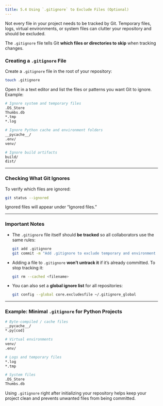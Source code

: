 ```yaml
---
title: 5.4 Using `.gitignore` to Exclude Files (Optional)
---
```


Not every file in your project needs to be tracked by Git. Temporary files, logs, virtual environments, or system files can clutter your repository and should be excluded.

The `.gitignore` file tells Git **which files or directories to skip** when tracking changes.


### Creating a `.gitignore` File

Create a `.gitignore` file in the root of your repository:

```bash
touch .gitignore
````

Open it in a text editor and list the files or patterns you want Git to ignore.
Example:

```bash
# Ignore system and temporary files
.DS_Store
Thumbs.db
*.tmp
*.log

# Ignore Python cache and environment folders
__pycache__/
.env/
venv/

# Ignore build artifacts
build/
dist/
```

---

### Checking What Git Ignores

To verify which files are ignored:

```bash
git status --ignored
```

Ignored files will appear under “Ignored files.”

---

### Important Notes

* The `.gitignore` file itself should **be tracked** so all collaborators use the same rules:

  ```bash
  git add .gitignore
  git commit -m "Add .gitignore to exclude temporary and environment files"
  ```
* Adding a file to `.gitignore` **won’t untrack it** if it’s already committed. To stop tracking it:

  ```bash
  git rm --cached <filename>
  ```
* You can also set a **global ignore list** for all repositories:

  ```bash
  git config --global core.excludesfile ~/.gitignore_global
  ```

---

### Example: Minimal `.gitignore` for Python Projects

```bash
# Byte-compiled / cache files
__pycache__/
*.py[cod]

# Virtual environments
venv/
.env/

# Logs and temporary files
*.log
*.tmp

# System files
.DS_Store
Thumbs.db
```

Using `.gitignore` right after initializing your repository helps keep your project clean and prevents unwanted files from being committed.
